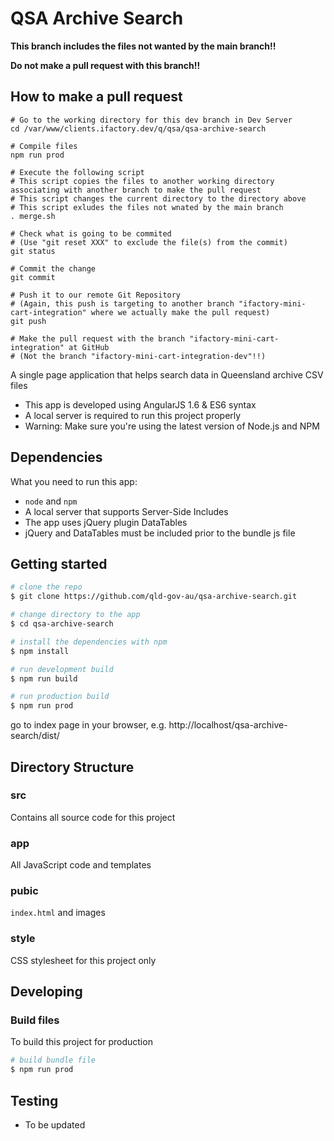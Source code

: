 # QSA Archive Search

**This branch includes the files not wanted by the main branch!!**

**Do not make a pull request with this branch!!**

## How to make a pull request

```shell
# Go to the working directory for this dev branch in Dev Server
cd /var/www/clients.ifactory.dev/q/qsa/qsa-archive-search

# Compile files
npm run prod

# Execute the following script
# This script copies the files to another working directory associating with another branch to make the pull request
# This script changes the current directory to the directory above
# This script exludes the files not wnated by the main branch
. merge.sh

# Check what is going to be commited
# (Use "git reset XXX" to exclude the file(s) from the commit)
git status

# Commit the change
git commit

# Push it to our remote Git Repository
# (Again, this push is targeting to another branch "ifactory-mini-cart-integration" where we actually make the pull request)
git push

# Make the pull request with the branch "ifactory-mini-cart-integration" at GitHub
# (Not the branch "ifactory-mini-cart-integration-dev"!!)
```

A single page application that helps search data in Queensland archive CSV files

* This app is developed using AngularJS 1.6 & ES6 syntax
* A local server is required to run this project properly
* Warning: Make sure you're using the latest version of Node.js and NPM

## Dependencies

What you need to run this app:

* `node` and `npm`
* A local server that supports Server-Side Includes 
* The app uses jQuery plugin DataTables
* jQuery and DataTables must be included prior to the bundle js file

## Getting started

```bash
# clone the repo
$ git clone https://github.com/qld-gov-au/qsa-archive-search.git

# change directory to the app
$ cd qsa-archive-search

# install the dependencies with npm
$ npm install

# run development build
$ npm run build

# run production build
$ npm run prod
```
go to index page in your browser, e.g. http://localhost/qsa-archive-search/dist/

## Directory Structure

### src

Contains all source code for this project

### app

All JavaScript code and templates

### pubic

`index.html` and images

### style

CSS stylesheet for this project only

## Developing

### Build files

To build this project for production

```bash
# build bundle file
$ npm run prod
```
## Testing

* To be updated
